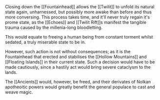 
 

Closing down the [[Fountainhead]] allows the [[Twilit]] to unfold its natural state again, unharnessed, but possibly more awake than before and thus more conversing. This process takes time, and it'll never truly regain it's prome state, as the [[Echoes]] and [[Twilit Rift]]s manifest the tangible trauma caused by the millenia-long bloodletting. 

This would equate to freeing a human being from constant torment whilst sedated, a truly miserable state to be in. 

However, such action is not without consequences; as it is the Fountainhead that erected and stabilises the [[Hollow Mountains]] and [[Floating Islands]] in their current state. Such a decision would have to be made cautiously, since a hastily act would bring severe cataclysm to the lands. 

The [[Ancients]] would, however, be freed, and their derivates of Nolkan apotheoitic powers would greatly benefit the general populace to cast and weave magic. 
